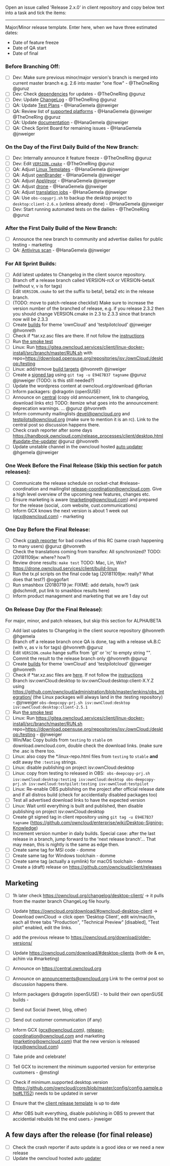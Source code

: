 <!--
This is the template for new release issues.
TODO: split off a patch release template, so that this one is clearly only for major/minor releases.
-->

Open an issue called 'Release 2.x.0' in client repository and copy below text into a task and tick the items:
<hr>

Major/Minor release template. Enter here, when we have three estimated dates:

* Date of feature freeze
* Date of QA start
* Date of final


### Before Branching Off:

* [ ] Dev: Make sure previous minor/major version's branch is merged into current master branch e.g. 2.6 into master "one flow" - @TheOneRing @guruz
* [ ] Dev: Check [dependencies](https://handbook.owncloud.com/release_processes/client/dependencies.html) for updates - @TheOneRing @guruz
* [ ] Dev: Update [ChangeLog](https://handbook.owncloud.com/release_processes/client/change_log.html) - @TheOneRing @guruz
* [ ] QA: Update [Test Plans](https://handbook.owncloud.com/release_processes/client/testlink.html) - @HanaGemela @jnweiger
* [ ] QA: Review list of [supported platforms](https://handbook.owncloud.com/release_processes/client/supported_platforms.html) -  @HanaGemela @jnweiger @TheOneRing @guruz
* [ ] QA: Update [documentation](https://handbook.owncloud.com/release_processes/client/documentation.html) -  @HanaGemela @jnweiger
* [ ] QA: Check Sprint Board for remaining issues -  @HanaGemela @jnweiger

### On the Day of the First Daily Build of the New Branch:

* [ ] Dev: Internally announce it feature freeze - @TheOneRing @guruz
* [ ] Dev: Edit [`VERSION.cmake`](https://handbook.owncloud.com/release_processes/client/branch.html#version-cmake) - @TheOneRing @guruz
* [ ] QA: Adjust [Linux Templates](https://handbook.owncloud.com/release_processes/client/branch.html#linux-templates) - @HanaGemela @jnweiger
* [ ] QA: Adjust [ownBrander](https://handbook.owncloud.com/release_processes/client/branch.html#ownbrander) - @HanaGemela @jnweiger
* [ ] QA: Adjust [AppVeyor](https://handbook.owncloud.com/release_processes/client/branch.html#appveyor) - @HanaGemela @jnweiger
* [ ] QA: Adjust [drone](https://handbook.owncloud.com/release_processes/client/branch.html#drone) - @HanaGemela @jnweiger
* [ ] QA: Adjust [translation jobs](https://handbook.owncloud.com/release_processes/client/branch.html#translations) - @HanaGemela @jnweiger
* [ ] QA: Use `obs-copyprj.sh` to backup the desktop project to `desktop:client-2.6.x` (unless already done) - @HanaGemela @jnweiger
* [ ] Dev: Start running automated tests on the dailies - @TheOneRing @guruz

### After the First Daily Build of the New Branch:

* [ ] Announce the new branch to community and advertise dailies for public testing - marketing
* [ ] QA: [Antivirus scan](https://handbook.owncloud.com/release_processes/client/virus.html) - @HanaGemela @jnweiger 

### For All Sprint Builds:

* [ ] Add latest updates to Changelog in the client source repository.
* [ ] Branch off a release branch called VERSION-rcX or VERSION-betaX  (without v, v is for tags)
* [ ] Edit ```VERSION.cmake``` to set the suffix to beta1, beta2 etc in the release branch.
* [ ] (TODO: move to patch-release checklist) Make sure to increase the version number of the branched of release, e.g. if you release 2.3.2 then you should change VERSION.cmake in 2.3 to 2.3.3 since that branch now will be 2.3.3
* [ ] Create [builds](https://handbook.owncloud.com/release_processes/client/build.html#sprint-build) for theme 'ownCloud' and 'testpilotcloud'  @jnweiger @hvonreth
* [ ] Check if *tar.xz.asc files are there. If not follow the [instructions](https://github.com/owncloud/enterprise/wiki/Desktop-Signing-Knowledge)
* [ ] Run [the smoke test](https://handbook.owncloud.com/release_processes/client/smoke_test.html)
* [ ] Linux: Run https://gitea.owncloud.services/client/linux-docker-install/src/branch/master/RUN.sh with repo=https://download.opensuse.org/repositories/isv:/ownCloud:/desktop:/testing
* [ ] Linux: add/remove [build targets](https://handbook.owncloud.com/release_processes/client/supported_platforms.html) @hvonreth @jnweiger
* [ ] Create a [signed tag](https://github.com/owncloud/enterprise/wiki/Desktop-Signing-Knowledge) using ```git tag -u E94E7B37 tagname```  @guruz @jnweiger (TODO: is this still needed?)
* [ ] Update the wordpress content at owncloud.org/download @florian 
* [ ] Inform packagers: @dragotin (openSUSE)
* [ ] Announce on [central](https://central.owncloud.org) (copy old announcement, link to changelog, download links etc) TODO: itemize what goes into the announcement: deprecation warnings. ... @guruz @hvonreth
* [ ] Inform community mailinglists devel@owncloud.org and testpilots@owncloud.org (make sure to mention it is an rc). Link to the central post so discussion happens there.
* [ ] Check crash reporter after some days https://handbook.owncloud.com/release_processes/client/desktop.html#update-the-updater @guruz @hvonreth
* [ ] Update unstable channel in the owncloud hosted [auto updater](https://github.com/owncloud/enterprise/blob/master/client_update_checker/README.md#deploy) @hgemela @jnweiger

### One Week Before the Final Release (Skip this section for patch releases):

* [ ] Communicate the release schedule on rocket-chat #release-coordination and mailinglist release-coordination@owncloud.com. Give a high level overview of the upcoming new features, changes etc.
* [ ] Ensure marketing is aware (marketing@owncloud.com) and prepared for the release (social, .com website, cust.communications)
* [ ] Inform GCX knows the next version is about 1 week out (gcx@owncloud.com) - marketing

### One Day Before the Final Release:
* [ ] Check [crash reporter](https://handbook.owncloud.com/release_processes/client/desktop.html#crash-reporter) for bad crashes of this RC (same crash happening to many users) @guruz @hvonreth
* [ ] Check the translations coming from transifex: All synchronized? TODO: (20181109jw: where? how?)
* [ ] Review drone results: `make test` TODO: Mac, Lin, Win? https://drone.owncloud.services/client/build-linux
* [ ] Run the tx.pl scripts on the final code tag (20181109jw: really? What does that test?) @oggofart
* [ ] Run smashbox (20180719 jw: FIXME: add details, how?) (ask @dschmidt, put link to smashbox results here)
* [ ] Inform product management and marketing that we are 1 day out

### On Release Day (for the Final Release):
For major, minor, and patch releases, but skip this section for ALPHA/BETA

* [ ] Add last updates to Changelog in the client source repository @hvonreth @hgemela
* [ ] Branch off a release branch once QA is done, tag with a release vA.B.C (with v, as v is for tags) @hvonreth @guruz
* [ ] Edit ```VERSION.cmake``` hange suffix from 'git' or 'rc' to empty string "". Commit the result to the release branch only @hvonreth @guruz
* [ ] Create [builds](https://handbook.owncloud.com/release_processes/client/build.html#final-build) for theme 'ownCloud' and 'testpilotcloud'  @jnweiger @hvonreth
* [ ] Check if *tar.xz.asc files are [here](https://download.owncloud.com/desktop/testing). If not follow the [instructions](https://github.com/owncloud/enterprise/wiki/Desktop-Signing-Knowledge)
* [ ] Branch isv:ownCloud:desktop to isv:ownCloud:desktop:client-X.Y.Z using https://github.com/owncloud/administration/blob/master/jenkins/obs_integration/ (the Linux packages will always land in the :testing repository) - @jnweiger
  ```obs-deepcopy-prj.sh isv:ownCloud:desktop isv:ownCloud:desktop:client-2.5.1```
* [ ] Run [the smoke test](https://handbook.owncloud.com/release_processes/client/smoke_test.html)
* [ ] Linux: Run https://gitea.owncloud.services/client/linux-docker-install/src/branch/master/RUN.sh repo=https://download.opensuse.org/repositories/isv:/ownCloud:/desktop:/testing - @jnweiger
* [ ] Win/Mac Copy builds from ```testing``` to ```stable``` on download.owncloud.com, double check the download links. (make sure the .asc is there too.
* [ ] Linux: also copy the *.linux-repo.html files from ```testing``` to ```stable``` **and** edit away the `:testing` strings.
* [ ] Linux: disable publishing on project isv:ownCloud:desktop
* [ ] Linux: copy from testing to released in OBS:
  ```obs-deepcopy-prj.sh isv:ownCloud:desktop:testing isv:ownCloud:desktop```
  ```obs-deepcopy-prj.sh isv:ownCloud:testpilot:testing isv:ownCloud:testpilot```
* [ ] Linux: Re-enable OBS publishing on the project after official release date and if all distros build (check for accidentially disabled packages too) 
* [ ] Test all advertised download links to have the expected version
* [ ] Linux: Wait until everything is built and published, then disable publishing on project isv:ownCloud:desktop
* [ ] Create git signed tag in client repository using ```git tag -u E94E7B37 tagname``` (https://github.com/owncloud/enterprise/wiki/Desktop-Signing-Knowledge)
* [ ] Increment version number in daily builds. Special case: after the last release in a branch, jump forward to the 'next release branch'... That may mean, this is nightly is the same as edge then.
* [ ] Create same tag for MSI code - domme
* [ ] Create same tag for Windows toolchain - domme
* [ ] Create same tag (actually a symlink) for macOS toolchain - domme
* [ ] Create a (draft) release on https://github.com/owncloud/client/releases

## Marketing

* [ ] 1h later check https://owncloud.org/changelog/desktop-client/ -> it pulls from the master branch ChangeLog file hourly. 
* [ ] Update https://owncloud.org/download/#owncloud-desktop-client -> Download ownCloud -> click open 'Desktop Client', edit win/mac/lin, each all three tabs "Production", "Technical Preview" [disabled], "Test pilot" enabled, edit the links.
* [ ] add the previous release to https://owncloud.org/download/older-versions/
* [ ] Update https://owncloud.com/download/#desktop-clients (both de & en, achim via #marketing) 
* [ ] Announce on https://central.owncloud.org 
* [ ] Announce on announcements@owncloud.org Link to the central post so discussion happens there. 
* [ ] Inform packagers @dragotin (openSUSE) - to build their own openSUSE builds -
* [ ] Send out Social (tweet, blog, other) 
* [ ] Send out customer communication (if any) 
* [ ] Inform GCX (gcx@owncloud.com), release-coordination@owncloud.com and marketing (marketing@owncloud.com)  that the new version is released (gcx@owncloud.com)


* [ ] Take pride and celebrate!
* [ ] Tell GCX to increment the minimum supported version for enterprise customers - @mstingl
* [ ] Check if minimum.supported.desktop.version (https://github.com/owncloud/core/blob/master/config/config.sample.php#L1152) needs to be updated in server 
 * [ ] Ensure that the [client release template](https://github.com/owncloud/client/edit/notes-from-the-etherpad/.github/release_template.md) is up to date
* [ ] After OBS built everything, disable publishing in OBS to prevent that accidential rebuilds hit the end users.- jnweiger

## A few days after the release (for final release)

* [ ] Check the crash reporter if auto update is a good idea or we need a new release
* [ ] Update the owncloud hosted auto [updater](https://github.com/owncloud/enterprise/blob/master/client_update_checker/README.md#deploy)  
